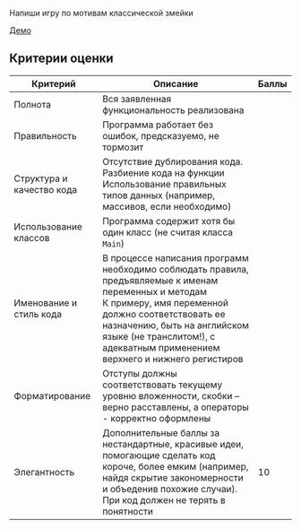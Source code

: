 Напиши игру по мотивам классической змейки

[Демо](http://simplifier.github.io/snake)

## Критерии оценки

| Критерий                  | Описание                                                     | Баллы |
| ------------------------- | ------------------------------------------------------------ | ----- |
| Полнота                   | Вся заявленная функциональность реализована                  |       |
| Правильность              | Программа работает без ошибок, предсказуемо, не тормозит     |       |
| Структура и качество кода | Отсутствие дублирования кода. Разбиение кода на функции<br />Использование правильных типов данных (например, массивов, если необходимо) |       |
| Использование классов     | Программа содержит хотя бы один класс (не считая класса `Main`) |       |
| Именование и стиль кода   | В процессе написания программ необходимо соблюдать правила, предъявляемые к именам переменных и методам<br />К примеру, имя переменной должно соответствовать ее назначению, быть на английском языке (не транслитом!), с адекватным применением верхнего и нижнего регистиров |       |
| Форматирование            | Отступы должны соответствовать текущему уровню вложенности, скобки – верно расставлены, а операторы - корректно оформлены |       |
| Элегантность              | Дополнительные баллы за нестандартные, красивые идеи, помогающие сделать код короче, более емким (например, найдя скрытие закономерности и объеденив похожие случаи). При код должен не терять в понятности | 10    |
